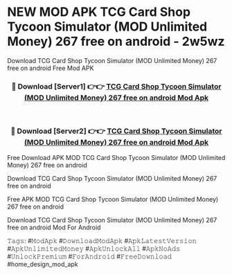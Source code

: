 # NEW MOD APK TCG Card Shop Tycoon Simulator (MOD Unlimited Money) 267 free on android - 2w5wz
Download TCG Card Shop Tycoon Simulator (MOD Unlimited Money) 267 free on android Free Mod APK

<div align="center">
<h3>🔴 Download [Server1] 👉👉 <a href="https://apk-comot.site?title=TCG_Card_Shop_Tycoon_Simulator_(MOD_Unlimited_Money)_267_free_on_android">TCG Card Shop Tycoon Simulator (MOD Unlimited Money) 267 free on android Mod Apk</a></h3><br>

<h3>🔴 Download [Server2] 👉👉 <a href="https://apk-comot.site?title=TCG_Card_Shop_Tycoon_Simulator_(MOD_Unlimited_Money)_267_free_on_android">TCG Card Shop Tycoon Simulator (MOD Unlimited Money) 267 free on android Mod Apk</a></h3>
</div>


Free Download APK MOD TCG Card Shop Tycoon Simulator (MOD Unlimited Money) 267 free on android

Download TCG Card Shop Tycoon Simulator (MOD Unlimited Money) 267 free on android 

Free APK MOD TCG Card Shop Tycoon Simulator (MOD Unlimited Money) 267 free on android 

Download TCG Card Shop Tycoon Simulator (MOD Unlimited Money) 267 free on android Mod For Android

𝚃𝚊𝚐𝚜: #𝙼𝚘𝚍𝙰𝚙𝚔 #𝙳𝚘𝚠𝚗𝚕𝚘𝚊𝚍𝙼𝚘𝚍𝙰𝚙𝚔 #𝙰𝚙𝚔𝙻𝚊𝚝𝚎𝚜𝚝𝚅𝚎𝚛𝚜𝚒𝚘𝚗 #𝙰𝚙𝚔𝚄𝚗𝚕𝚒𝚖𝚒𝚝𝚎𝚍𝙼𝚘𝚗𝚎𝚢 #𝙰𝚙𝚔𝚄𝚗𝚕𝚘𝚌𝚔𝙰𝚕𝚕 #𝙰𝚙𝚔𝙽𝚘𝙰𝚍𝚜 #𝚄𝚗𝚕𝚘𝚌𝚔𝙿𝚛𝚎𝚖𝚒𝚞𝚖 #𝙵𝚘𝚛𝙰𝚗𝚍𝚛𝚘𝚒𝚍 #𝙵𝚛𝚎𝚎𝙳𝚘𝚠𝚗𝚕𝚘𝚊𝚍 #home_design_mod_apk